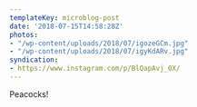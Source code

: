 ```yaml
---
templateKey: microblog-post
date: '2018-07-15T14:58:28Z'
photos:
- "/wp-content/uploads/2018/07/igozeGCm.jpg"
- "/wp-content/uploads/2018/07/igyKdARv.jpg"
syndication:
- https://www.instagram.com/p/BlQapAvj_0X/
---
```


Peacocks!


